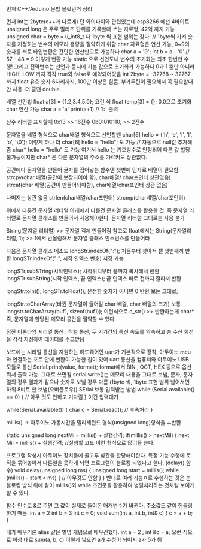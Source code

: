 먼저 C++/Arduino 문법 몰랐던거 정리

먼저 int는 2byte(c++과 다르게) 단 와이파이와 관련있는데 esp8266 에선 4바이트
unsigned long 은 주로 밀리초 단위를 기록할때 쓰는 자료형, 42억 까지 가능
unsigned char = byte = u_int8_t 다 1byte 씩 표현 범위는 갗다.  // 1byte씩 가져 숫자를 지정하는 변수의 메모리 용량을 절약하기 위함
char 자료형은 연산 가능, 0~9의 숫자를 서로 타입변환은 간단한 연산만으로 가능하다
char a = '9';
int b = a - '0'  // 57 - 48 = 9
이렇게 변환 가능
static 으로 선언도니 변수의 초기화는 최초 한번만 수행! 그리고 전역변수는 선언과 동시에 기본 값으로 초기화가 가능하다
0과 1 뿐만 아니라 HIGH, LOW 까지 각각 true와 false로 예약되어있음
int 2byte = -32768 ~ 32767 까지
float 유효 숫자 6자리까지, 100만 이상은 힘듬. 부가루틴이 필요해서 꼭 필요할때만 사용. 더 클땐 double.

배열 선언법 float a[3] = {1.2,3.4,5.0}; 요런 식
float temp[3] = {}; 0.0으로 초기화
char 연산 가능 
char a = 'a'
print(a+1) // 'b' 출력

상수 리터럴 표시할때 0x13 >> 16진수 0b01010110; >> 2진수

문자열을 배열 형식으로 char배열 형식으로 선언할땐
char[6] hello = {'h', 'e', 'l', 'l', 'o', '\0'}; 이렇게 하나 더
char[6[ hello = "hello"; 도 가능  // 자동으로 null값 추가해줌
char* hello = "hello" 도 가능
여기서 hello 는 기호상수로 인정되어 다른 값 할당 불가능이지만
char* 은 다른 문자열의 주소를 가르켜도 상관없다.

공간에다 문자열을 만들어 글자를 집어넣는 함수엔 첫번째 인자로 배열이 필요함
strcpy(char 배열(공간이 보장되어야 함), char배열/ char포인터 상관없음)
strcat(char 배열(공간이 만들어놔야함), char배열/char포인터 상관 없음)

나머지는 상관 없음 
strlen(char배열/char포인터)
strcmp(char배열/char포인터)

위에서 다룬건 문자열 리터럴
아래에서 다룰건 문자열 클래스를 활용한 것. 즉 문자열 리터럴로 문자열 클래스를 만들어서 사용해야한다. 문자열 리터럴 그대로는 사용 불가

String(문자열 리터럴) >> 문자열 객체 만들어짐
참고로 float에서는
String(문자열리터럴, 1); >> 1에서 반올림해서 문자열 클래스 인스턴스를 만들어라

다음은 문자열 클래스 메소드
longStr.indexOf(":"); 처음부터 찾아서 젤 첫번째꺼 반환
longSTr.indexOf(":", 시작 인덱스 번호) 지정 가능

longSTr.subSTring(시작인덱스); 시작위치부터 끝까지 복사해서 반환
longSTr.subString(시작 인덱스, 끝 인덱스); 끝 인덱스 바로 전까지 잘라서 반환

longStr.toInt();
longSTr.toFloat(); 온전한 숫자가 아니면 0 반환
보는 그대로;

longStr.toCharArray(바뀐 문자열이 들어갈 char 배열, char 배열의 크기)
보통 longstr.toCharArray(buf1, sizeof(buf1)); 이런식으로
c_str() >> 반환하는게 char* 즉, 문자열에 할당된 메모리 공간을 절약할 수 있다.


잠깐 이론타임
시리얼 통신 : 직렬 통신, 두 기기간의 통신 속도를 약속하고 송 수신 회선을 각각 지정하여 데이터를 주고받음

보드에는 시리얼 통신을 지원하는 하드웨어인 uart가 기본적으로 장착, 아두이노 mcu와 연결하는 포트 안에 변환이 가능한 칩이 있어 uart 통신을 컴퓨터와 아두이노 USB 모듈로 통신
Serial.print(value, format); format에서 BIN , OCT, HEX 등으로 옵션 줘서 출력 가능. 그대로 쓰면됨
serial.write()는 메모리 내용을 그대로 보냄, 문자, 문자열의 경우 결과가 같으나 숫자로 보낼 경우 다름 (1byte 씩, 1byte 표현 범위 넘어서면 하위 8비트 만 보냄(오버플로우))
SErial 보통 입력받는 방법
while (Serial.available() == 0) {
    // 아무 것도 안하고 기다림
  }
이건 입력대기

while(Serial.available()) {
  char c = Serial.read();
  // 후속처리
}

millis() -> 아두이노 가동시간을 밀리세컨드 형식(unsigned long)형식을 ㅗ반환 

static unsigned long nextMi = millis() + 실행간격;
if(millis() > nextMil) {
next Mil = millis() + 실행간격;
//실행할 코드
이런 형식으로 많이들 쓴다.

프로그램 작성시 아두이노 장치들에 골고루 싲간을 할당해야한다.
특정 기능 수행에 로직을 묶어놓아서 다른일을 못하게 되면 프로그램이 블로킹 되었다고 한다. (delay() 함수)
void delay(unsigned long ms) {
unsigned long start = millis();
while (millis() - start < ms) {
  // 아무것도 안함
}
}
반대로 여러 기능ㅇ르 수행하는 것은 논블로킹 방식 위에 같이 millis()와 while 조건문을 활용하여 병렬처리하는 것처럼 보이게 할 수 있다.

함수 인수로 &로 주면 그 값이 실제로 들어온 매개변수가 바뀐다. 주소값도 같이 핸들링하기 때문.
int a = 2
int b = 3
int c = 0;
void sum(int a, int b, int& c) {
  c = a + b;
}

내가 배우기론 alias 같은 별명 개념으로 배우긴했다.
int a = 2 ;
int &c = a; 요런 식으로
이상 태로 sum(a, b, c) 이렇게 넣으면 a가 수정이 되어서 a가 5가 됨




  
